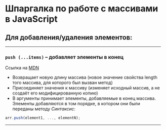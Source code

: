 # Шпаргалка по работе с массивами в JavaScript


## Для добавления/удаления элементов: 

***
 ### ```push (...items)``` – добавляет элементы в конец

Ссылка на [MDN](https://developer.mozilla.org/ru/docs/Web/JavaScript/Reference/Global_Objects/Array/push)

* Возвращает новую длину массива (новое значение свойства length того массива, для которого был вызван метод)
* Присоединяет значения к массиву (изменяет исходный массив, а не создаёт его модифицированную копию)
* В аргументы принимает элементы, добавляемые в конец массива. Элементы добавляются в том порядке, в котором они были переданы методу
*Синтаксис:*

 ```javascript
 arr.push(element1, ..., elementN);
 ```

***
